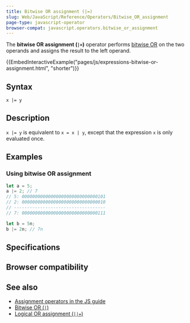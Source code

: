 ```yaml
---
title: Bitwise OR assignment (|=)
slug: Web/JavaScript/Reference/Operators/Bitwise_OR_assignment
page-type: javascript-operator
browser-compat: javascript.operators.bitwise_or_assignment
---
```




The **bitwise OR assignment (`|=`)** operator performs [bitwise OR](/Web/JavaScript/Reference/Operators/Bitwise_OR) on the two operands and assigns the result to the left operand.

{{EmbedInteractiveExample("pages/js/expressions-bitwise-or-assignment.html", "shorter")}}

## Syntax

```js-nolint
x |= y
```

## Description

`x |= y` is equivalent to `x = x | y`, except that the expression `x` is only evaluated once.

## Examples

### Using bitwise OR assignment

```js
let a = 5;
a |= 2; // 7
// 5: 00000000000000000000000000000101
// 2: 00000000000000000000000000000010
// -----------------------------------
// 7: 00000000000000000000000000000111

let b = 5n;
b |= 2n; // 7n
```

## Specifications



## Browser compatibility



## See also

- [Assignment operators in the JS guide](/Web/JavaScript/Guide/Expressions_and_operators#assignment_operators)
- [Bitwise OR (`|`)](/Web/JavaScript/Reference/Operators/Bitwise_OR)
- [Logical OR assignment (`||=`)](/Web/JavaScript/Reference/Operators/Logical_OR_assignment)
